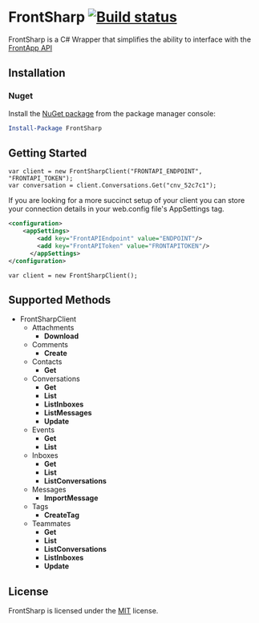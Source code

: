 # FrontSharp [![Build status](https://ci.appveyor.com/api/projects/status/7w3a3kweiu7gwgsc/branch/master?svg=true)](https://ci.appveyor.com/project/cal5fishbowl/frontsharp/branch/master)
FrontSharp is a C# Wrapper that simplifies the ability to interface with the [FrontApp API](https://dev.frontapp.com/)

## Installation
### Nuget
Install the [NuGet package](https://www.nuget.org/packages/FrontSharp/) from the package manager console:
```powershell
Install-Package FrontSharp
```
## Getting Started
```CSharp
var client = new FrontSharpClient("FRONTAPI_ENDPOINT", "FRONTAPI_TOKEN");
var conversation = client.Conversations.Get("cnv_52c7c1");
```
If you are looking for a more succinct setup of your client you can store your connection details in your web.config file's AppSettings tag.
```xml
<configuration>
    <appSettings>
        <add key="FrontAPIEndpoint" value="ENDPOINT"/>
        <add key="FrontAPIToken" value="FRONTAPITOKEN"/>
      </appSettings>
</configuration>
```
```CSharp
var client = new FrontSharpClient();
```
## Supported Methods
* FrontSharpClient
  * Attachments
      * **Download**
  * Comments
      * **Create**
  * Contacts
      * **Get**
  * Conversations
      * **Get**
      * **List**
      * **ListInboxes**
      * **ListMessages**
      * **Update**
  * Events
      * **Get**
      * **List**
  * Inboxes
      * **Get**
      * **List**
      * **ListConversations**
  * Messages
      * **ImportMessage**
  * Tags
      * **CreateTag**
  * Teammates
      * **Get**
      * **List**
      * **ListConversations**
      * **ListInboxes**
      * **Update**

## License
FrontSharp is licensed under the [MIT](https://github.com/cal5fishbowl/frontsharp/blob/master/LICENSE) license.
